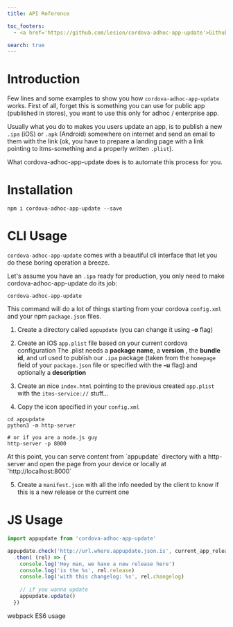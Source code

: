 ```yaml
---
title: API Reference

toc_footers:
  - <a href='https://github.com/lesion/cordova-adhoc-app-update'>Github repo</a>

search: true
---
```


# Introduction

Few lines and some examples to show you how 
`cordova-adhoc-app-update` works.
First of all, forget this is something you can use
for public app (published in stores), you want to
use this only for adhoc / enterprise app.

Usually what you do to makes you users update an app,
is to publish a new `.ipa` (iOS) or `.apk` (Android)
somewhere on internet and send an email to them with
the link (ok, you have to prepare a landing page
with a link pointing to itms-something and a properly
written `.plist`).

What cordova-adhoc-app-update does is to automate
this process for you.

# Installation


```shell
npm i cordova-adhoc-app-update --save
```

# CLI Usage

`cordova-adhoc-app-update` comes with a beautiful cli interface that let you
do these boring operation a breeze.

Let's assume you have an `.ipa` ready for production, you only need
to make cordova-adhoc-app-update do its job:

```shell
cordova-adhoc-app-update
```

This command will do a lot of things starting from your cordova `config.xml` and
your npm `package.json` files.

1. Create a directory called `appupdate` (you can change it using __-o__ flag)
2. Create an iOS `app.plist` file based on your current cordova configuration
   The .plist needs a __package name__, a __version__ , the __bundle id__,
   and url used to publish our `.ipa` package (taken from the `homepage` field of your `package.json` file or specified with the __-u__ flag) and optionally a __description__

3. Create an nice `index.html` pointing to the previous created `app.plist` with 
  the `itms-service://` stuff...

4. Copy the icon specified in your `config.xml`

```shell
cd appupdate
python3 -m http-server

# or if you are a node.js guy
http-server -p 8000 
```
<aside class='notice'>
  At this point, you can serve content from `appupdate` directory with a http-server and open the page from your device or locally at `http://localhost:8000`
</aside>

5. Create a `manifest.json` with all the info needed by the client to know if this is a new release or the current one

# JS Usage

```javascript
import appupdate from 'cordova-adhoc-app-update'

appupdate.check('http://url.where.appupdate.json.is', current_app_release )
  .then( (rel) => {
    console.log('Hey man, we have a new release here')
    console.log('is the %s', rel.release)
    console.log('with this changelog: %s', rel.changelog)
    
    // if you wanna update
    appupdate.update()
  })

```
webpack ES6 usage

